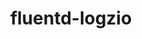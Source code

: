 ---
community-project: true
title: fluentd-logzio
project-url: https://github.com/jdrago999/fluentd-logzio
logo:
  logofile: fluentd.svg
  orientation: vertical
shipping-summary:
  data-source: Fluentd
---
